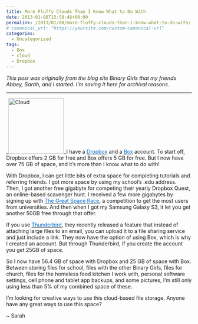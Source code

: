 ```yaml
---
title: More Fluffy Clouds Than I Know What to Do With
date: 2013-01-08T15:58:46+00:00
permalink: /2013/01/08/more-fluffy-clouds-than-i-know-what-to-do-with/
# canonical_url: "https://yoursite.com/custom-canonical-url"
categories:
  - Uncategorized
tags:
  - Box
  - cloud
  - Dropbox
---
```

_This post was originally from the blog site Binary Girls that my friends Abbey, Sarah, and I started. I’m saving it here for archival reasons._

* * *

_<img class="alignright size-full wp-image-299" src="http://sarahwithee.com/wp-content/uploads/cloudicon.png" alt="Cloud" width="150" height="150" />_I have a <a href="http://www.dropbox.com" target="_blank" rel="noopener noreferrer"><u><span style="color: #0066cc;">Dropbox</span></u></a> and a <a href="http://www.box.com" target="_blank" rel="noopener noreferrer"><u><span style="color: #0066cc;">Box</span></u></a> account. To start off, Dropbox offers 2 GB for free and Box offers 5 GB for free. But I now have over 75 GB of space, and it&#8217;s more than I know what to do with!<!--more-->

With Dropbox, I can get little bits of extra space for completing tutorials and referring friends. I got more space by using my school&#8217;s .edu address.  Then, I got another free gigabyte for competing their yearly Dropbox Quest, an online-based scavenger hunt. I received a few more gigabytes by signing up with <a href="https://www.dropbox.com/spacerace" target="_blank" rel="noopener noreferrer"><u><span style="color: #0066cc;">The Great Space Race</span></u></a>, a competition to get the most users from universities. And then when I got my Samsung Galaxy S3, it let you get another 50GB free through that offer.

If you use <a href="http://www.mozilla.org/en-US/thunderbird" target="_blank" rel="noopener noreferrer"><u><span style="color: #0066cc;">Thunderbird</span></u></a>, they recently released a feature that instead of attaching large files to an email, you can upload it to a file sharing service and just include a link. They now have the option of using Box, which is why I created an account. But through Thunderbird, if you create the account you get 25GB of space.

So I now have 56.4 GB of space with Dropbox and 25 GB of space with Box. Between storing files for school, files with the other Binary Girls, files for church, files for the homeless food kitchen I work with, personal software settings, cell phone and tablet app backups, and some pictures, I&#8217;m still only using less than 5% of my combined space of these.

I&#8217;m looking for creative ways to use this cloud-based file storage. Anyone have any great ways to use this space?

~ Sarah